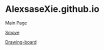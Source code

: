 # AlexsaseXie.github.io

<a href="https://alexsasexie.github.io">Main Page</a>

<a href="https://alexsasexie.github.io/Smove/smove.html">Smove</a>

<a href="https://alexsasexie.github.io/my-drawing-board-final/index.html">Drawing-board</a>
